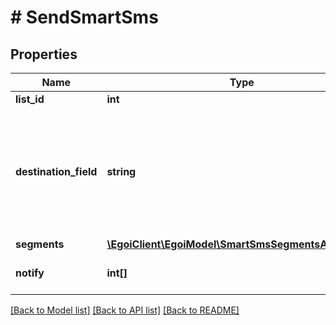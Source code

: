 # # SendSmartSms

## Properties

Name | Type | Description | Notes
------------ | ------------- | ------------- | -------------
**list_id** | **int** |  | 
**destination_field** | **string** | Smart SMS campaign destination field. Must be &#39;cellphone&#39; or the other field ID of type                                 cellphone | 
**segments** | [**\EgoiClient\EgoiModel\SmartSmsSegmentsActionSend**](SmartSmsSegmentsActionSend.md) |  | 
**notify** | **int[]** | Array of IDs of the users to notify | [optional] 

[[Back to Model list]](../../README.md#documentation-for-models) [[Back to API list]](../../README.md#documentation-for-api-endpoints) [[Back to README]](../../README.md)



